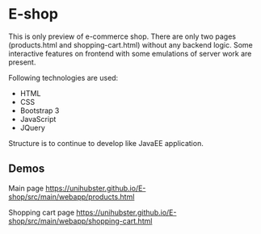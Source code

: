 # E-shop

This is only preview of e-commerce shop.
There are only two pages (products.html and shopping-cart.html) without any backend logic.
Some interactive features on frontend with some emulations of server work are present.

Following technologies are used:
- HTML
- CSS
- Bootstrap 3
- JavaScript
- JQuery

Structure is to continue to develop like JavaEE application.

## Demos
Main page https://unihubster.github.io/E-shop/src/main/webapp/products.html

Shopping cart page https://unihubster.github.io/E-shop/src/main/webapp/shopping-cart.html